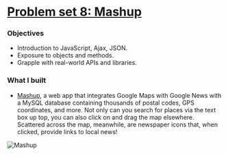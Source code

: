 # [Problem set 8: Mashup](http://docs.cs50.net/2017/x/psets/8/pset8.html)

### Objectives
+ Introduction to JavaScript, Ajax, JSON.
+ Exposure to objects and methods.
+ Grapple with real-world APIs and libraries.

### What I built
+ [Mashup](https://github.com/mkczarkowski/harvard-cs50/tree/master/pset8/mashup), a web app that integrates Google Maps with Google News with a MySQL database containing thousands of postal codes, GPS coordinates, and more. 
Not only can you search for places via the text box up top, you can also click on and drag the map elsewhere. 
Scattered across the map, meanwhile, are newspaper icons that, when clicked, provide links to local news!

![Mashup](https://imgur.com/2KyIuRZ)
